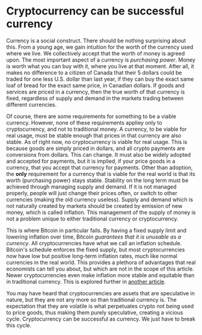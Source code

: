 # Cryptocurrency can be successful currency

Currency is a social construct. There should be nothing surprising about this.
From a young age, we gain intuition for the worth of the currency used where
we live. We collectively accept that the worth of money is agreed upon. The
most important aspect of a currency is *purchasing power*. Money is worth what
you can buy with it, where you live at that moment. After all, it makes no
difference to a citizen of Canada that their 5 dollars could be traded for one
less U.S. dollar than last year, if they can buy the exact same loaf of bread
for the exact same price, in Canadian dollars. If goods and services are priced
in a currency, then the true worth of that currency is fixed, regardless of
supply and demand in the markets trading between different currencies.

Of course, there are some requirements for something to be a viable currency.
However, none of these requirements appliey only to cryptocurrency, and not
to traditional money. A currency, to be viable for real usage, must be stable
enough that prices in that currency are also stable. As of right now, no
cryptocurrency is viable for real usage. This is because goods are simply
priced in dollars, and all crypto payments are conversions from dollars. This
can change. It must also be widely adopted and accepted for payments, but it is
implied, if your price goods in a currency, that you accept that currency for
payments. Other than adoption, the **only** requirement for a currency that
is viable for the real world is that its worth (purchasing power) stays stable.
Stability on the long term must be achieved through managing supply and demand.
If it is not managed properly, people will just change their prices often, or
switch to other currencies (making the old currency useless). Supply and demand
which is not naturally created by markets should be created by emission of new
money, which is called inflation. This management of the supply of money is not
a problem unique to either traditional currency or cryptocurrency.

This is where Bitcoin in particular fails. By having a fixed supply limit and
lowering inflation over time, Bitcoin *guarantees that it is unusable as a
currency*. All cryptocurrencies have what we call an inflation schedule.
Bitcoin's schedule enforces the fixed supply, but most cryptocurrencies now
have low but positive long-term inflation rates, much like normal currencies in
the real world. This provides a plethora of advantages that real economists can
tell you about, but which are not in the scope of this article. Newer
cryptocurrencies even make inflation more stable and equitable than in
traditional currency. This is explored further in [another article](crypto_inflation.html).

You may have heard that cryptocurrencies are assets that are
speculative in nature, but they are not any more so than traditional currency
is. The expectation that they are volatile is what perpetuates crypto not being
used to price goods, thus making them purely speculative, creating a vicious
cycle. Cryptocurrency can be successful as currency. We just have to break this
cycle.

